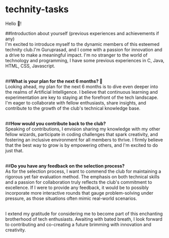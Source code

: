 # technity-tasks

Hello 👋!

##Introduction about yourself (previous experiences and achievements if any)<br>
	I'm excited to introduce myself to the dynamic members of this esteemed technity club.I'm Guruprasad, and I come with a passion for innovation and a drive to make a meaningful impact. I'm no stranger to the world of technology and programming, I have some previous experiences in C, Java, HTML, CSS, Javascript.<br><br>


##**What is your plan for the next 6 months? 📜**<br>
	Looking ahead, my plan for the next 6 months is to dive even deeper into the realms of Artificial Intelligence. I believe that continuous learning and 
experimentation are key to staying at the forefront of the tech landscape. I'm eager to collaborate with fellow enthusiasts, share insights, and contribute 
to the growth of the club's technical knowledge base.<br><br>


##**How would you contribute back to the club?**<br>
	Speaking of contributions, I envision sharing my knowledge with my other fellow wizards, participate in coding challenges that spark creativity, and fostering an inclusive environment for all members to thrive. I firmly believe that the best way to grow is by empowering others, and I'm excited to do just that.<br><br>


##**Do you have any feedback on the selection process?**<br>
	As for the selection process, I want to commend the club for maintaining a rigorous yet fair evaluation method. The emphasis on both technical skills and a passion for collaboration truly reflects the club's commitment to excellence. If I were to provide any feedback, it would be to possibly incorporate more interactive rounds that gauge problem-solving under pressure, as those situations often mimic real-world scenarios.<br><br>

I extend my gratitude for considering me to become part of this enchanting brotherhood of tech enthusiasts. Awaiting with bated 
breath, I look forward to contributing and co-creating a future brimming with innovation and creativity.

